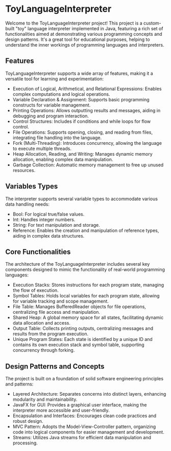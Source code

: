 # ToyLanguageInterpreter
Welcome to the ToyLanguageInterpreter project! This project is a custom-built "toy" language interpreter implemented in Java, featuring a rich set of functionalities aimed at demonstrating various programming concepts and design patterns. It's a great tool for educational purposes, helping to understand the inner workings of programming languages and interpreters.

## Features
ToyLanguageInterpreter supports a wide array of features, making it a versatile tool for learning and experimentation:

- Execution of Logical, Arithmetical, and Relational Expressions: Enables complex computations and logical operations.
- Variable Declaration & Assignment: Supports basic programming constructs for variable management.
- Printing Operations: Allows outputting results and messages, aiding in debugging and program interaction.
- Control Structures: Includes if conditions and while loops for flow control.
- File Operations: Supports opening, closing, and reading from files, integrating file handling into the language.
- Fork (Multi-Threading): Introduces concurrency, allowing the language to execute multiple threads.
- Heap Allocation, Reading, and Writing: Manages dynamic memory allocation, enabling complex data manipulation.
- Garbage Collection: Automatic memory management to free up unused resources.

## Variables Types
The interpreter supports several variable types to accommodate various data handling needs:

- Bool: For logical true/false values.
- Int: Handles integer numbers.
- String: For text manipulation and storage.
- Reference: Enables the creation and manipulation of reference types, aiding in complex data structures.

## Core Functionalities
The architecture of the ToyLanguageInterpreter includes several key components designed to mimic the functionality of real-world programming languages:

- Execution Stacks: Stores instructions for each program state, managing the flow of execution.
- Symbol Tables: Holds local variables for each program state, allowing for variable tracking and scope management.
- File Table: Manages BufferedReader objects for file operations, centralizing file access and manipulation.
- Shared Heap: A global memory space for all states, facilitating dynamic data allocation and access.
- Output Table: Collects printing outputs, centralizing messages and results from the program execution.
- Unique Program States: Each state is identified by a unique ID and contains its own execution stack and symbol table, supporting concurrency through forking.

## Design Patterns and Concepts
The project is built on a foundation of solid software engineering principles and patterns:

- Layered Architecture: Separates concerns into distinct layers, enhancing modularity and maintainability.
- JavaFX for GUI: Provides a graphical user interface, making the interpreter more accessible and user-friendly.
- Encapsulation and Interfaces: Encourages clean code practices and robust design.
- MVC Pattern: Adopts the Model-View-Controller pattern, organizing code into logical components for easier management and development.
- Streams: Utilizes Java streams for efficient data manipulation and processing.

